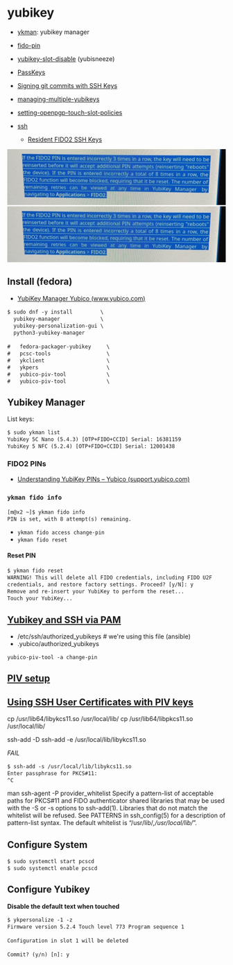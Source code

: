 # yubikey


- [ykman](ykman-yubikey-manager.md): yubikey manager
- [fido-pin](fido-pin.md)
- [yubikey-slot-disable](yubikey-slot-disable.md) (yubisneeze)

- [PassKeys](https://www.nitrokey.com/blog/2022/fido2-webauthn-passkeys-2022-and-2023)
- [Signing git commits with SSH Keys](https://calebhearth.com/sign-git-with-ssh)
- [managing-multiple-yubikeys](managing-multiple-yubikeys.md)
- [setting-openpgp-touch-slot-policies](setting-openpgp-touch-slot-policies.md)
- [ssh](ssh.md)
  - [Resident FIDO2 SSH Keys](https://developers.yubico.com/SSH/Securing_SSH_with_FIDO2.html)


![](assets/DB1D2A62-5707-4AD1-8ADA-BCA642E4110D.jpeg) ![DB1D2A62-5707-4AD1-8ADA-BCA642E4110D](assets/DB1D2A62-5707-4AD1-8ADA-BCA642E4110D.jpeg)

## Install (fedora)

- [YubiKey Manager  Yubico (www.yubico.com)](https://www.yubico.com/support/download/yubikey-manager/)

```
$ sudo dnf -y install         \
  yubikey-manager             \
  yubikey-personalization-gui \
  python3-yubikey-manager

#   fedora-packager-yubikey     \
#   pcsc-tools                  \
#   ykclient                    \
#   ykpers                      \
#   yubico-piv-tool             \
#   yubico-piv-tool             \
```

## Yubikey Manager

List keys:
```
$ sudo ykman list
YubiKey 5C Nano (5.4.3) [OTP+FIDO+CCID] Serial: 16381159
YubiKey 5 NFC (5.2.4) [OTP+FIDO+CCID] Serial: 12001438
```

### FIDO2 PINs

- [Understanding YubiKey PINs – Yubico (support.yubico.com)](https://support.yubico.com/hc/en-us/articles/4402836718866-Understanding-YubiKey-PINs)

### `ykman fido info`
```
[m@x2 ~]$ ykman fido info
PIN is set, with 8 attempt(s) remaining.
```
- `ykman fido access change-pin`
- `ykman fido reset`

#### Reset PIN

```
$ ykman fido reset
WARNING! This will delete all FIDO credentials, including FIDO U2F credentials, and restore factory settings. Proceed? [y/N]: y
Remove and re-insert your YubiKey to perform the reset...
Touch your YubiKey...
```


## [Yubikey and SSH via PAM](https://developers.yubico.com/yubico-pam/YubiKey_and_SSH_via_PAM.html)

- /etc/ssh/authorized_yubikeys # we're using this file (ansible)
- .yubico/authorized_yubikeys



```
yubico-piv-tool -a change-pin
```

## [PIV setup](https://developers.yubico.com/PIV/Guides/PIV_Walk-Through.html)

## [Using SSH User Certificates with PIV keys](https://developers.yubico.com/PIV/Guides/SSH_user_certificates.html)


cp /usr/lib64/libykcs11.so /usr/local/lib/
cp /usr/lib64/libpkcs11.so /usr/local/lib/

ssh-add -D
ssh-add -e /usr/local/lib/libykcs11.so

*FAIL*
```
$ ssh-add -s /usr/local/lib/libykcs11.so
Enter passphrase for PKCS#11: 
^C
```


  man ssh-agent
     -P provider_whitelist
             Specify a pattern-list of acceptable paths for PKCS#11 and FIDO authenticator shared libraries that may be used
             with the -S or -s options to ssh-add(1).  Libraries that do not match the whitelist will be refused.  See PATTERNS
             in ssh_config(5) for a description of pattern-list syntax.  The default whitelist is “/usr/lib/*,/usr/local/lib/*”.



## Configure System

```
$ sudo systemctl start pcscd
$ sudo systemctl enable pcscd
```


## Configure Yubikey


**Disable the default text when touched**
```
$ ykpersonalize -1 -z
Firmware version 5.2.4 Touch level 773 Program sequence 1

Configuration in slot 1 will be deleted

Commit? (y/n) [n]: y

```

